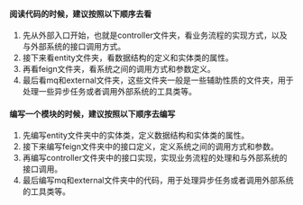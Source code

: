 #### 阅读代码的时候，建议按照以下顺序去看
1. 先从外部入口开始，也就是controller文件夹，看业务流程的实现方式，以及与外部系统的接口调用方式。
2. 接下来看entity文件夹，看数据结构的定义和实体类的属性。
3. 再看feign文件夹，看系统之间的调用方式和参数定义。
4. 最后看mq和external文件夹，这些文件夹一般是一些辅助性质的文件夹，用于处理一些异步任务或者调用外部系统的工具类等。

#### 编写一个模块的时候，建议按照以下顺序去编写
1. 先编写entity文件夹中的实体类，定义数据结构和实体类的属性。
2. 接下来编写feign文件夹中的接口定义，定义系统之间的调用方式和参数。
3. 再编写controller文件夹中的接口实现，实现业务流程的处理和与外部系统的接口调用。
4. 最后编写mq和external文件夹中的代码，用于处理异步任务或者调用外部系统的工具类等。

